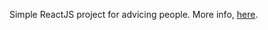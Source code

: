Simple ReactJS project for advicing people. More info, [here](https://www.youtube.com/watch?v=o5CdCETh8cQ).
